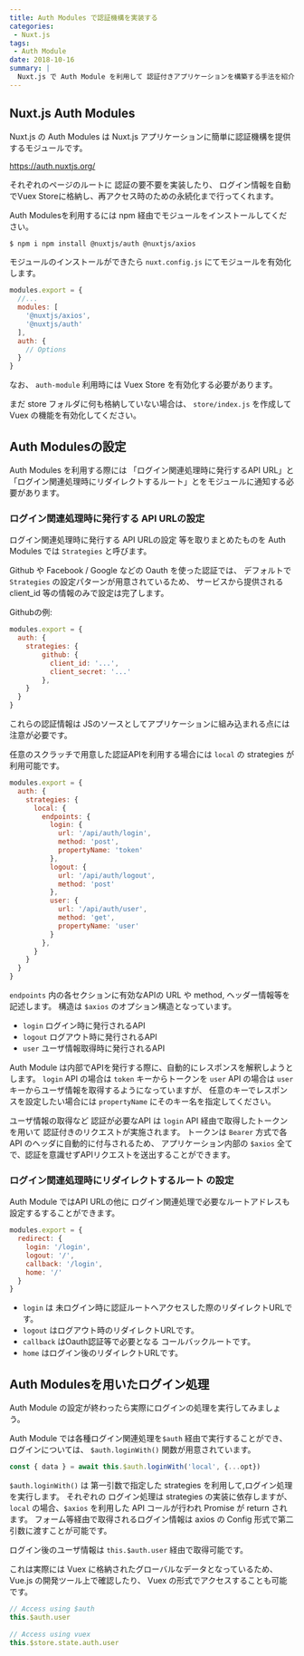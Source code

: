 ```yaml
---
title: Auth Modules で認証機構を実装する
categories:
 - Nuxt.js
tags:
 - Auth Module
date: 2018-10-16
summary: | 
  Nuxt.js で Auth Module を利用して 認証付きアプリケーションを構築する手法を紹介します。
---
```


## Nuxt.js Auth Modules

Nuxt.js の Auth Modules は Nuxt.js アプリケーションに簡単に認証機構を提供するモジュールです。

https://auth.nuxtjs.org/

それぞれのページのルートに 認証の要不要を実装したり、
ログイン情報を自動でVuex Storeに格納し、再アクセス時のための永続化まで行ってくれます。

Auth Modulesを利用するには npm 経由でモジュールをインストールしてください。

```bash
$ npm i npm install @nuxtjs/auth @nuxtjs/axios
```

モジュールのインストールができたら `nuxt.config.js` にてモジュールを有効化します。

```js
modules.export = {
  //...
  modules: [
    '@nuxtjs/axios',
    '@nuxtjs/auth'
  ],
  auth: {
    // Options
  }  
}
```

なお、 `auth-module` 利用時には  Vuex Store を有効化する必要があります。

まだ store フォルダに何も格納していない場合は、 `store/index.js` を作成して Vuex の機能を有効化してください。

## Auth Modulesの設定

Auth Modules を利用する際には 「ログイン関連処理時に発行するAPI URL」と
「ログイン関連処理時にリダイレクトするルート」とをモジュールに通知する必要があります。

### ログイン関連処理時に発行する API URLの設定

ログイン関連処理時に発行する API URLの設定 等を取りまとめたものを Auth Modules では 
`Strategies` と呼びます。

Github や Facebook / Google などの Oauth を使った認証では、
デフォルトで `Strategies` の設定パターンが用意されているため、
サービスから提供される client_id 等の情報のみで設定は完了します。

Githubの例:

```js
modules.export = {
  auth: {
    strategies: {
        github: {
          client_id: '...',
          client_secret: '...'
        },
    }
  }  
}
```

これらの認証情報は JSのソースとしてアプリケーションに組み込まれる点には注意が必要です。

任意のスクラッチで用意した認証APIを利用する場合には `local` の strategies が利用可能です。

```js
modules.export = {
  auth: {
    strategies: {
      local: {
        endpoints: {
          login: { 
            url: '/api/auth/login', 
            method: 'post', 
            propertyName: 'token' 
          },
          logout: { 
            url: '/api/auth/logout', 
            method: 'post' 
          },
          user: { 
            url: '/api/auth/user', 
            method: 'get', 
            propertyName: 'user' 
          }
        },
      }
    }
  }
}
```

`endpoints` 内の各セクションに有効なAPIの URL や method, ヘッダー情報等を記述します。
構造は `$axios` のオプション構造となっています。

- `login` ログイン時に発行されるAPI
- `logout` ログアウト時に発行されるAPI
- `user` ユーザ情報取得時に発行されるAPI

Auth Module は内部でAPIを発行する際に、自動的にレスポンスを解釈しようとします。
`login` API の場合は `token` キーからトークンを
`user` API の場合は `user` キーからユーザ情報を取得するようになっていますが、
任意のキーでレスポンスを設定したい場合には `propertyName` にそのキー名を指定してください。

ユーザ情報の取得など 認証が必要なAPI は `login` API 経由で取得したトークンを用いて
認証付きのリクエストが実施されます。
トークンは `Bearer` 方式で各API のヘッダに自動的に付与されるため、
アプリケーション内部の `$axios` 全てで、認証を意識せずAPIリクエストを送出することができます。

### ログイン関連処理時にリダイレクトするルート の設定

Auth Module ではAPI URLの他に ログイン関連処理で必要なルートアドレスも設定するすることができます。

```js
modules.export = {
  redirect: {
    login: '/login',
    logout: '/',
    callback: '/login',
    home: '/'
  }
}
```

- `login` は 未ログイン時に認証ルートへアクセスした際のリダイレクトURLです。
- `logout` はログアウト時のリダイレクトURLです。
- `callback` はOauth認証等で必要となる コールバックルートです。
- `home` はログイン後のリダイレクトURLです。

## Auth Modulesを用いたログイン処理

Auth Module の設定が終わったら実際にログインの処理を実行してみましょう。

Auth Module では各種ログイン関連処理を`$auth` 経由で実行することができ、
ログインについては、 `$auth.loginWith()` 関数が用意されています。

```js
const { data } = await this.$auth.loginWith('local', {...opt})
```

`$auth.loginWith()` は 第一引数で指定した strategies を利用して,ログイン処理を実行します。
それぞれの ログイン処理は strategies の実装に依存しますが、
`local` の場合、`$axios` を利用した API コールが行われ Promise が return されます。
フォーム等経由で取得されるログイン情報は axios の Config 形式で第二引数に渡すことが可能です。

ログイン後のユーザ情報は `this.$auth.user` 経由で取得可能です。

これは実際には Vuex に格納されたグローバルなデータとなっているため、
Vue.js の開発ツール上で確認したり、 Vuex の形式でアクセスすることも可能です。

```js
// Access using $auth
this.$auth.user
​
// Access using vuex
this.$store.state.auth.user
```
